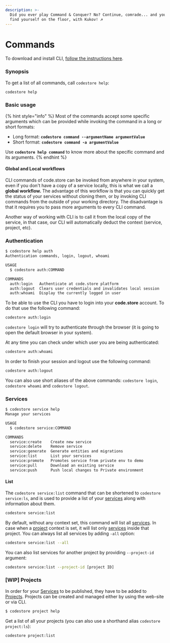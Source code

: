 ```yaml
---
description: >-
  Did you ever play Command & Conquer? No? Continue, comrade... and you will
  find yourself on the floor, with Kukov! ☭
---
```


# Commands

To download and install CLI, [follow the instructions here](code-store-cli.md).

### Synopsis

To get a list of all commands, call `codestore help`:

```bash
codestore help
```

### Basic usage

{% hint style="info" %}
Most of the commands accept some specific arguments which can be provided while invoking the command in a long or short formats:

* Long format: **`codestore command --argumentName argumentValue`**
* Short format: **`codestore command -a argumentValue`**

Use **`codestore help command`** to know more about the specific command and its arguments.
{% endhint %}

#### Global and Local workflows

CLI commands of code.store can be invoked from anywhere in your system, even if you don't have a copy of a service locally, this is what we call a **global workflow.** The advantage of this workflow is that you can quickly get the status of your services without cloning them, or by invoking CLI commands from the outside of your working directory. The disadvantage is that it requires you to pass more arguments to every CLI command.

Another way of working with CLI is to call it from the local copy of the service, in that case, our CLI will automatically deduct the context \(service, project, etc\).

### Authentication

```bash
$ codestore help auth
Authentication commands, login, logout, whoami

USAGE
  $ codestore auth:COMMAND

COMMANDS
  auth:login   Authenticate at code.store platform
  auth:logout  Clears user credentials and invalidates local session
  auth:whoami  Display the currently logged in user
```

To be able to use the CLI you have to login into your **code.store** account. To do that use the following command:

```bash
codestore auth:login
```

`codestore login` will try to authenticate through the browser \(it is going to open the default browser in your system\).

At any time you can check under which user you are being authenticated:

```bash
codestore auth:whoami
```

In order to finish your session and logout use the following command:

```bash
codestore auth:logout
```

You can also use short aliases of the above commands: `codestore login`, `codestore whoami` and `codestore logout`.

### Services

```bash
$ codestore service help
Manage your services

USAGE
  $ codestore service:COMMAND

COMMANDS
  service:create    Create new service
  service:delete    Remove service
  service:generate  Generate entities and migrations
  service:list      List your services
  service:promote   Promotes service from private env to demo
  service:pull      Download an existing service
  service:push      Push local changes to Private environment
```

#### List

The `codestore service:list` command that can be shortened to `codestore service:ls`, and is used to provide a list of your [services](../getting-started/core-concepts.md#service) along with information about them.

```bash
codestore service:list
```

By default, without any context set, this command will list all [services](../getting-started/core-concepts.md#service). In case when a [project](../getting-started/core-concepts.md#project) context is set, it will list only [services](../getting-started/core-concepts.md#service-instance) inside that project. You can always list all services by adding `-all` option:

```bash
codestore service:list --all
```

You can also list services for another project by providing `--project-id` argument:

```bash
codestore service:list --project-id [project ID]
```

### \[WIP\] Projects

In order for your [Services](../getting-started/core-concepts.md#service) to be published, they have to be added to [Projects](../getting-started/core-concepts.md#project). Projects can be created and managed either by using the web-site or via CLI.

```bash
$ codestore project help
```

Get a list of all your projects \(you can also use a shorthand alias `codestore project:ls`\):

```bash
codestore project:list
```



